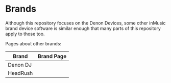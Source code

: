 # Brands

Although this repository focuses on the Denon Devices, some other inMusic brand device software is similar enough that
many parts of this repository apply to those too.

Pages about other brands:

| Brand    | Brand Page      |
|----------|-----------------|
| Denon DJ | [](Denon-DJ.md) |
| HeadRush | [](HeadRush.md) |

